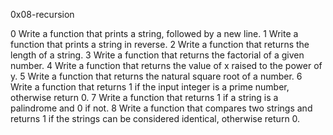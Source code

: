 0x08-recursion

0	Write a function that prints a string, followed by a new line.
1	Write a function that prints a string in reverse.
2	Write a function that returns the length of a string.
3	Write a function that returns the factorial of a given number.
4	Write a function that returns the value of x raised to the power of y.
5	Write a function that returns the natural square root of a number.
6	Write a function that returns 1 if the input integer is a prime number, otherwise return 0.
7	Write a function that returns 1 if a string is a palindrome and 0 if not.
8	Write a function that compares two strings and returns 1 if the strings can be considered identical, otherwise return 0.
